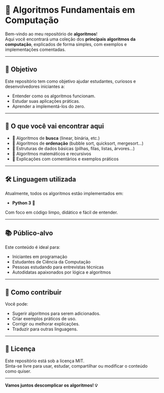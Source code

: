 # 📘 Algoritmos Fundamentais em Computação

Bem-vindo ao meu repositório de **algoritmos**!  
Aqui você encontrará uma coleção dos **principais algoritmos da computação**, explicados de forma simples, com exemplos e implementações comentadas.

---

## 🎯 Objetivo

Este repositório tem como objetivo ajudar estudantes, curiosos e desenvolvedores iniciantes a:

- Entender como os algoritmos funcionam.
- Estudar suas aplicações práticas.
- Aprender a implementá-los do zero.

---

## 🧠 O que você vai encontrar aqui

- 📌 Algoritmos de **busca** (linear, binária, etc.)
- 📌 Algoritmos de **ordenação** (bubble sort, quicksort, mergesort...)
- 📌 Estruturas de dados básicas (pilhas, filas, listas, árvores...)
- 📌 Algoritmos matemáticos e recursivos
- 📌 Explicações com comentários e exemplos práticos

---

## 🛠 Linguagem utilizada

Atualmente, todos os algoritmos estão implementados em:

- **Python 3** 🐍

Com foco em código limpo, didático e fácil de entender.

---

## 📚 Público-alvo

Este conteúdo é ideal para:

- Iniciantes em programação
- Estudantes de Ciência da Computação
- Pessoas estudando para entrevistas técnicas
- Autodidatas apaixonados por lógica e algoritmos

---

## 🚀 Como contribuir

Você pode:

- Sugerir algoritmos para serem adicionados.
- Criar exemplos práticos de uso.
- Corrigir ou melhorar explicações.
- Traduzir para outras linguagens.

---

## 📘 Licença

Este repositório está sob a licença MIT.  
Sinta-se livre para usar, estudar, compartilhar ou modificar o conteúdo como quiser.

---

**Vamos juntos descomplicar os algoritmos! 💡**
